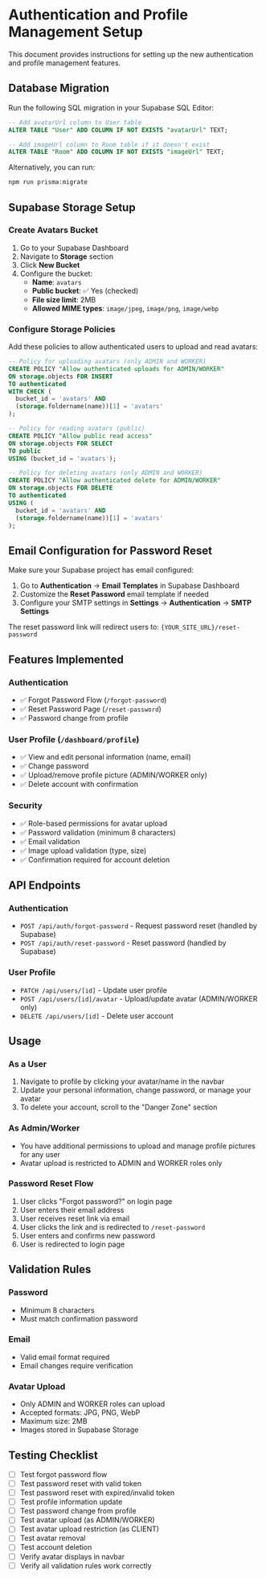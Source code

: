 # Authentication and Profile Management Setup

This document provides instructions for setting up the new authentication and profile management features.

## Database Migration

Run the following SQL migration in your Supabase SQL Editor:

```sql
-- Add avatarUrl column to User table
ALTER TABLE "User" ADD COLUMN IF NOT EXISTS "avatarUrl" TEXT;

-- Add imageUrl column to Room table if it doesn't exist
ALTER TABLE "Room" ADD COLUMN IF NOT EXISTS "imageUrl" TEXT;
```

Alternatively, you can run:
```bash
npm run prisma:migrate
```

## Supabase Storage Setup

### Create Avatars Bucket

1. Go to your Supabase Dashboard
2. Navigate to **Storage** section
3. Click **New Bucket**
4. Configure the bucket:
   - **Name**: `avatars`
   - **Public bucket**: ✅ Yes (checked)
   - **File size limit**: 2MB
   - **Allowed MIME types**: `image/jpeg`, `image/png`, `image/webp`

### Configure Storage Policies

Add these policies to allow authenticated users to upload and read avatars:

```sql
-- Policy for uploading avatars (only ADMIN and WORKER)
CREATE POLICY "Allow authenticated uploads for ADMIN/WORKER"
ON storage.objects FOR INSERT
TO authenticated
WITH CHECK (
  bucket_id = 'avatars' AND
  (storage.foldername(name))[1] = 'avatars'
);

-- Policy for reading avatars (public)
CREATE POLICY "Allow public read access"
ON storage.objects FOR SELECT
TO public
USING (bucket_id = 'avatars');

-- Policy for deleting avatars (only ADMIN and WORKER)
CREATE POLICY "Allow authenticated delete for ADMIN/WORKER"
ON storage.objects FOR DELETE
TO authenticated
USING (
  bucket_id = 'avatars' AND
  (storage.foldername(name))[1] = 'avatars'
);
```

## Email Configuration for Password Reset

Make sure your Supabase project has email configured:

1. Go to **Authentication** → **Email Templates** in Supabase Dashboard
2. Customize the **Reset Password** email template if needed
3. Configure your SMTP settings in **Settings** → **Authentication** → **SMTP Settings**

The reset password link will redirect users to: `{YOUR_SITE_URL}/reset-password`

## Features Implemented

### Authentication
- ✅ Forgot Password Flow (`/forgot-password`)
- ✅ Reset Password Page (`/reset-password`)
- ✅ Password change from profile

### User Profile (`/dashboard/profile`)
- ✅ View and edit personal information (name, email)
- ✅ Change password
- ✅ Upload/remove profile picture (ADMIN/WORKER only)
- ✅ Delete account with confirmation

### Security
- ✅ Role-based permissions for avatar upload
- ✅ Password validation (minimum 8 characters)
- ✅ Email validation
- ✅ Image upload validation (type, size)
- ✅ Confirmation required for account deletion

## API Endpoints

### Authentication
- `POST /api/auth/forgot-password` - Request password reset (handled by Supabase)
- `POST /api/auth/reset-password` - Reset password (handled by Supabase)

### User Profile
- `PATCH /api/users/[id]` - Update user profile
- `POST /api/users/[id]/avatar` - Upload/update avatar (ADMIN/WORKER only)
- `DELETE /api/users/[id]` - Delete user account

## Usage

### As a User
1. Navigate to profile by clicking your avatar/name in the navbar
2. Update your personal information, change password, or manage your avatar
3. To delete your account, scroll to the "Danger Zone" section

### As Admin/Worker
- You have additional permissions to upload and manage profile pictures for any user
- Avatar upload is restricted to ADMIN and WORKER roles only

### Password Reset Flow
1. User clicks "Forgot password?" on login page
2. User enters their email address
3. User receives reset link via email
4. User clicks the link and is redirected to `/reset-password`
5. User enters and confirms new password
6. User is redirected to login page

## Validation Rules

### Password
- Minimum 8 characters
- Must match confirmation password

### Email
- Valid email format required
- Email changes require verification

### Avatar Upload
- Only ADMIN and WORKER roles can upload
- Accepted formats: JPG, PNG, WebP
- Maximum size: 2MB
- Images stored in Supabase Storage

## Testing Checklist

- [ ] Test forgot password flow
- [ ] Test password reset with valid token
- [ ] Test password reset with expired/invalid token
- [ ] Test profile information update
- [ ] Test password change from profile
- [ ] Test avatar upload (as ADMIN/WORKER)
- [ ] Test avatar upload restriction (as CLIENT)
- [ ] Test avatar removal
- [ ] Test account deletion
- [ ] Verify avatar displays in navbar
- [ ] Verify all validation rules work correctly
